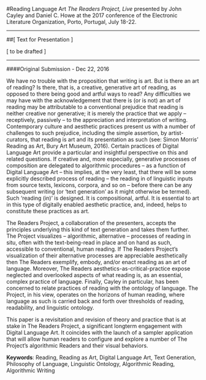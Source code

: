 #Reading Language Art
*The Readers Project, Live* presented by John Cayley and Daniel C. Howe at the 2017 conference of the Electronic Literature Organization, Porto, Portugal, July 18-22.
***

##[ Text for Presentation ]

[ to be drafted ]

***

####Original Submission - Dec 22, 2016

We have no trouble with the proposition that writing is art. But is there an art of reading? Is there, that is, a creative, generative art of reading, as opposed to there being good and artful ways to read? Any difficulties we may have with the acknowledgement that there is (or is not) an art of reading may be attributable to a conventional prejudice that reading is neither creative nor generative; it is merely the practice that we apply – receptively, passively – to the appreciation and interpretation of writing. Contemporary culture and aesthetic practices present us with a number of challenges to such prejudice, including the simple assertion, by artist-curators, that reading is art and its presentation as such (see: Simon Morris’ Reading as Art, Bury Art Museum, 2016). Certain practices of Digital Language Art provide a particular and insightful perspective on this and related questions. If creative and, more especially, generative processes of composition are delegated to algorithmic procedures – as a function of Digital Language Art – this implies, at the very least, that there will be some explicitly described process of reading – the reading in of linguistic inputs from source texts, lexicons, corpora, and so on – before there can be any subsequent writing (or ‘text generation’ as it might otherwise be termed). Such ‘reading (in)’ is designed. It is compositional, artful. It is essential to art in this type of digitally enabled aesthetic practice, and, indeed, helps to constitute these practices as art.

The Readers Project, a collaboration of the presenters, accepts the principles underlying this kind of text generation and takes them further. The Project visualizes – algorithmic, alternative – processes of reading in situ, often with the text-being-read in place and on hand as such, accessible to conventional, human reading. If The Readers Project’s visualization of their alternative processes are appreciable aesthetically then The Readers exemplify, embody, and/or enact reading as an art of language. Moreover, The Readers aesthetics-as-critical-practice expose neglected and overlooked aspects of what reading is, as an essential, complex practice of language. Finally, Cayley in particular, has been concerned to relate practices of reading with the ontology of language. The Project, in his view, operates on the horizons of human reading, where language as such is carried back and forth over thresholds of reading, readability, and linguistic ontology. 

This paper is a revisitation and revision of theory and practice that is at stake in The Readers Project, a significant longterm engagement with Digital Language Art. It coincides with the launch of a sampler application that will allow human readers to configure and explore a number of The Project’s algorithmic Readers and their visual behaviors.

**Keywords**:
Reading, Reading as Art, Digital Language Art, Text Generation, Philosophy of Language, Linguistic Ontology, Algorithmic Reading, Algorithmic Writing